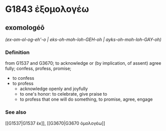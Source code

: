 # G1843 ἐξομολογέω

## exomologéō

_(ex-om-ol-og-eh'-o | eks-oh-moh-loh-GEH-oh | ayks-oh-moh-loh-GAY-oh)_

### Definition

from G1537 and G3670; to acknowledge or (by implication, of assent) agree fully; confess, profess, promise; 

- to confess
- to profess
  - acknowledge openly and joyfully
  - to one's honor: to celebrate, give praise to
  - to profess that one will do something, to promise, agree, engage

### See also

[[G1537|G1537 ἐκ]], [[G3670|G3670 ὁμολογέω]]

